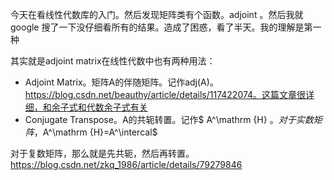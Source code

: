 今天在看线性代数库的入门。然后发现矩阵类有个函数。adjoint 。然后我就google 搜了一下没仔细看所有的结果。造成了困惑，看了半天。我的理解是第一种



其实就是adjoint matrix在线性代数中也有两种用法：

+ Adjoint Matrix。矩阵A的伴随矩阵。记作adj(A)。https://blog.csdn.net/beauthy/article/details/117422074。这篇文章很详细，和余子式和代数余子式有关
+ Conjugate Transpose。A的共轭转置。记作$ A^\mathrm {H} $。对于实数矩阵，$A^\mathrm {H}=A^\intercal$



对于复数矩阵，那么就是先共轭，然后再转置。https://blog.csdn.net/zkq_1986/article/details/79279846